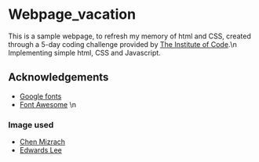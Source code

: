 # Webpage_vacation

This is a sample webpage, to refresh my memory of html and CSS, created through a 5-day coding challenge provided by [The Institute of Code](https://www.instituteofcode.com/challenges/5-day-coding).\n
Implementing simple html, CSS and Javascript.

## Acknowledgements
+ [Google fonts](https://fonts.google.com)
+ [Font Awesome](https://fontawesome.com)
\n
### Image used
+ [Chen Mizrach](https://unsplash.com/ja/%E5%86%99%E7%9C%9F/%E8%8C%B6%E8%89%B2%E3%81%AE%E6%9C%A8%E8%A3%BD%E3%81%AE%E3%83%93%E3%83%BC%E3%83%81%E3%83%81%E3%82%A7%E3%82%A2%E3%81%AB%E5%BA%A7%E3%82%8B%E5%A5%B3%E6%80%A7-jL6PTWI7h18?utm_content=creditShareLink&utm_medium=referral&utm_source=unsplash)
+ [Edwards Lee](https://unsplash.com/ja/%E5%86%99%E7%9C%9F/brown-wooden-beach-lounge-chairs-on-beach-during-daytime-nYwfKdzB_Ds?utm_content=creditShareLink&utm_medium=referral&utm_source=unsplash)

